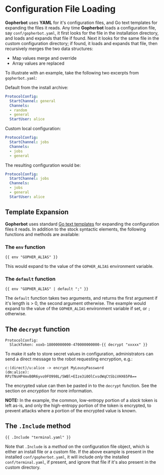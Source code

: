 # Configuration File Loading

**Gopherbot** uses **YAML** for it's configuration files, and Go text templates for expanding the files it reads. Any time **Gopherbot** loads a configuration file, say `conf/gopherbot.yaml`, it first looks for the file in the installation directory, and loads and expands that file if found. Next it looks for the same file in the custom configuration directory; if found, it loads and expands that file, then recursively merges the two data structures:
* Map values merge and override
* Array values are replaced

To illustrate with an example, take the following two excerpts from `gopherbot.yaml`:

Default from the install archive:
```yaml
ProtocolConfig:
  StartChannel: general
  Channels:
  - random
  - general
  StartUser: alice
```

Custom local configuration:
```yaml
ProtocolConfig:
  StartChannel: jobs
  Channels:
  - jobs
  - general
```

The resulting configuration would be:
```yaml
ProtocolConfig:
  StartChannel: jobs
  Channels:
  - jobs
  - general
  StartUser: alice
```

## Template Expansion

**Gopherbot** uses standard [Go text templates](https://golang.org/pkg/text/template) for expanding the configuration files it reads. In addition to the stock syntactic elements, the following functions and methods are available:

### The `env` function

```
{{ env "GOPHER_ALIAS" }}
```

This would expand to the value of the `GOPHER_ALIAS` environment variable.

### The `default` function

```
{{ env "GOPHER_ALIAS" | default ";" }}
```

The `default` function takes two arguments, and returns the first argument if it's length is > 0, the second argument otherwise. The example would expand to the value of the `GOPHER_ALIAS` environment variable if set, or `;` otherwise.

## The `decrypt` function

```
ProtocolConfig:
  SlackToken: xoxb-18000000000-470000000000-{{ decrypt "xxxxx" }}
```

To make it safe to store secret values in configuration, administrators can send a direct message to the robot requesting encryption, e.g.:

```
c:(direct)/u:alice -> encrypt MyLousyPassword
(dm:alice): RPzTNsHP4mvB0R6yvo9FO998L/SWBl+EIze3i0OlCvsdWqCtSbiVHX65PA==
```

The encrypted value can then be pasted in to the `decrypt` function. See the section on *encryption* for more information.

**NOTE:** In the example, the common, low-entropy portion of a *slack* token is left as-is, and only the high-entropy portion of the token is encrypted, to prevent attacks where a portion of the encrypted value is known.

## The `.Include` method

```
{{ .Include "terminal.yaml" }}
```

Note that `.Include` is a *method* on the configuration file object, which is either an install file or a custom file. If the above example is present in the installed `conf/gopherbot.yaml`, it will include *only* the installed `conf/terminal.yaml`, if present, and ignore that file if it's also present in the custom directory.
